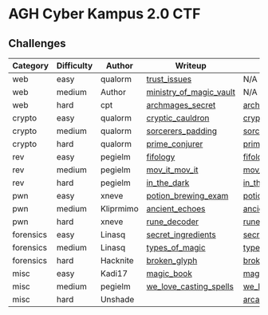 # AGH Cyber Kampus 2.0 CTF

## Challenges

| Category |  Difficulty  |     Author    |                              Writeup                                  |                                   Release                             |
| -------- | ------------ | ------------- | --------------------------------------------------------------------- | --------------------------------------------------------------------- | 
|   web    |    easy      |    qualorm    | [trust_issues](trust_issues/writeup.md)                               |                                     N/A                               |
|   web    |    medium    |    Author     | [ministry_of_magic_vault](ministry_of_magic_vault/writeup/writeup.md) |                                     N/A                               |
|   web    |    hard      |    cpt        | [archmages_secret](archmages_secret/writeup/README.md)                | [archmages_secret](archmages_secret/release/archmages_secret_743bc8f463c336a9d23c6cbd5e27e94166cbd95346f9ec962da0450093bb70ee.zip) |
|   crypto    |    easy   |    qualorm    | [cryptic_cauldron](cryptic_cauldron/writeup/writeup.md)               | [cryptic_cauldron](cryptic_cauldron/release/cryptic_cauldron_77dbbed722e4f707952523cac054295e461a6cc8b78b851ca902b771926320ac.zip) |           
|   crypto    |    medium |    qualorm    | [sorcerers_padding](sorcerers_padding/writeup/writeup.md)             | [sorcerers_padding](sorcerers_padding/release/sorcerers_padding_0a3041ea01f716415f619ecf1d9eca1c3341c71274a1b3522309c70fa36ea4d7.zip) |
|   crypto    |    hard   |    qualorm    | [prime_conjurer](prime_conjurer/writeup/writeup.md)                   | [prime_conjurer](prime_conjurer/release/prime_conjurer_d73b170d944c5b241081aaca168072d5d95c30629030b887022410b662494100.zip) |
|   rev    |    easy      |    pegielm    | [fifology](fifology/writeup/writeup.md)                               | [fifology](fifology/release/fifology_4badba43b8b0e6640b574555e097536584b76fbe9196365e2a2f3af899e8ee6b.zip) |
|   rev    |    medium    |    pegielm    | [mov_it_mov_it](mov_it_mov_it/writeup/writeup.md)                     | [mov_it_mov_it](mov_it_mov_it/release/mov_it_mov_it_90abdea564b0541d4a85cf413188cb2b165823d3d995020142c6d8c78ec59f59.zip) |
|   rev    |    hard      |    pegielm    | [in_the_dark](in_the_dark/writeup/writeup.md)                         | [in_the_dark](in_the_dark/release/in_the_dark_0cf99ea4c55248c99a27ccf22fc96a5cfe20b26282fa67ecb601d0d032b28e3f.zip) |
|   pwn    |    easy      |    xneve      | [potion_brewing_exam](potion_brewing_exam/writeup/README.md)          | [potion_brewing_exam](potion_brewing_exam/release/potion_brewing_exam_9fc3e0c9fbc6a2885dbb04a57a408101bfa63c41b5734ddf8817e7e3da980b2d.zip) |  
|   pwn    |    medium    |    Kliprmimo  | [ancient_echoes](ancient_echoes/writeup/writeup.md)                   | [ancient_echoes](ancient_echoes/release/ancient_echoes_93af5cb94272a1a7db60b18771167822092778063c9a504f523e286b41f9048a.zip) |
|   pwn    |    hard      |    xneve      | [rune_decoder](rune_decoder/writeup/writeup.md)                       | [rune_decoder](rune_decoder/release/rune_decoder_a01de2186962005b771450158f96f1c82bb74802daef15d42d875297e9b6f508.zip) |
|   forensics  |  easy    |    Linasq     | [secret_ingredients](secret_ingredients/writeup/writeup.md)           | [secret_ingredients](secret_ingredients/release/secret_ingredients_cb9500486053477b035893135b7bbaa69a26559cbc31a1ec0b325cd2c9fabb64.zip) |
|   forensics  |  medium  |    Linasq     | [types_of_magic](types_of_magic/writeup/solution.md)                  | [types_of_magic](types_of_magic/release/types_of_magic_50575ccdba47bb3066f4d403de1a7018a27c2ede5f513aa8996750288f8782ce.zip) |
|   forensics  |  hard    |    Hacknite   | [broken_glyph](broken_glyph/writeup/writeup.md)                       | [broken_glyph](broken_glyph/release/broken_glyph_a7e60b1a0c87ada7f3a3994ded4cfe312239020aa69b0e24da31acddcf834a23.zip) |
|   misc    |    easy     |    Kadi17     | [magic_book](magic_book/writeup/writeup.md)                           | [magic_book](magic_book/release/magic_book_de5c647e3d66a82a63cd10204cf284d113c73e336094d3684bbf046c4db0a0b4.zip) |
|   misc    |    medium   |    pegielm    | [we_love_casting_spells](we_love_casting_spells/writeup/writeup.md)   | [we_love_casting_spells](we_love_casting_spells/release/we_love_casting_spells_98e9dcd4e9f320b1c5a906354a79bda20d50a6feb772c200be5d149b9a5e3eb3.zip) |
|   misc    |    hard     |    Unshade    |                                                                       | [arcane_crack](arcane_crack/release/arcane_crack_518986a723c3575922307a6a2cde897c54d1eaf183badb9c3b614c652fde7214.zip) |
